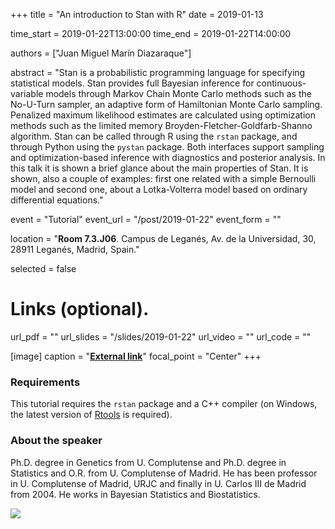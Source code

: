 +++
title = "An introduction to Stan with R"
date = 2019-01-13

time_start = 2019-01-22T13:00:00
time_end = 2019-01-22T14:00:00

authors = ["Juan Miguel Marín Diazaraque"]

abstract = "Stan is a probabilistic programming language for specifying statistical models. Stan provides full Bayesian inference for continuous-variable models through Markov Chain Monte Carlo methods such as the No-U-Turn sampler, an adaptive form of Hamiltonian Monte Carlo sampling. Penalized maximum likelihood estimates are calculated using optimization methods such as the limited memory Broyden-Fletcher-Goldfarb-Shanno algorithm. Stan can be called through R using the `rstan` package, and through Python using the `pystan` package. Both interfaces support sampling and optimization-based inference with diagnostics and posterior analysis. In this talk it is shown a brief glance about the main properties of Stan. It is shown, also a couple of examples: first one related with a simple Bernoulli model and second one, about a Lotka-Volterra model based on ordinary differential equations."

event = "Tutorial"
event_url = "/post/2019-01-22"
event_form = ""

location = "**Room 7.3.J06**. Campus de Leganés, Av. de la Universidad, 30, 28911 Leganés, Madrid, Spain."

selected = false

# Links (optional).
url_pdf = ""
url_slides = "/slides/2019-01-22"
url_video = ""
url_code = ""

[image]
  caption = "[**External link**](http://portal.uc3m.es/portal/page/portal/dpto_estadistica/personal/juan_miguel_marin_diazaraque)"
  focal_point = "Center" 
+++

### Requirements

This tutorial requires the `rstan` package and a C++ compiler (on Windows, the latest version of [Rtools](https://cran.r-project.org/bin/windows/Rtools/) is required).

### About the speaker

Ph.D. degree in Genetics from U. Complutense and Ph.D. degree in Statistics and O.R. from U. Complutense of Madrid. He has been professor in U. Complutense of Madrid, URJC and finally in U. Carlos III de Madrid from 2004. He works in Bayesian Statistics and Biostatistics. 

![](/img/sessions/2019-01-22.jpg)
